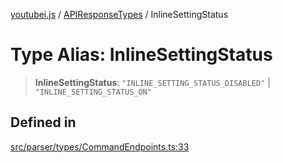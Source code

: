 [youtubei.js](../../../README.md) / [APIResponseTypes](../README.md) / InlineSettingStatus

# Type Alias: InlineSettingStatus

> **InlineSettingStatus**: `"INLINE_SETTING_STATUS_DISABLED"` \| `"INLINE_SETTING_STATUS_ON"`

## Defined in

[src/parser/types/CommandEndpoints.ts:33](https://github.com/LuanRT/YouTube.js/blob/cf09f7bab14fcca99e1f3ae428c7337fea58cfa5/src/parser/types/CommandEndpoints.ts#L33)
